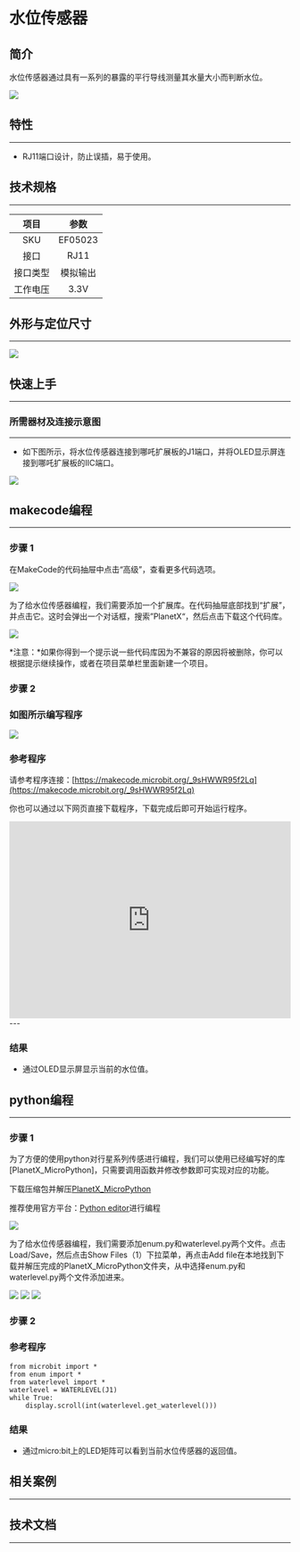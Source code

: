 # 水位传感器

## 简介
水位传感器通过具有一系列的暴露的平行导线测量其水量大小而判断水位。

![](./images/05023_01.png)

## 特性
---
- RJ11端口设计，防止误插，易于使用。
## 技术规格
---

项目 | 参数 
:-: | :-: 
SKU|EF05023
接口|RJ11
接口类型|模拟输出
工作电压|3.3V






## 外形与定位尺寸
---


![](./images/05023_02.png)


## 快速上手
---

### 所需器材及连接示意图
---

- 如下图所示，将水位传感器连接到哪吒扩展板的J1端口，并将OLED显示屏连接到哪吒扩展板的IIC端口。


![](./images/05023_03.png)

## makecode编程
---

### 步骤 1
在MakeCode的代码抽屉中点击“高级”，查看更多代码选项。

![](./images/05001_04.png)

为了给水位传感器编程，我们需要添加一个扩展库。在代码抽屉底部找到“扩展”，并点击它。这时会弹出一个对话框，搜索”PlanetX“，然后点击下载这个代码库。

![](./images/05001_05.png)

*注意：*如果你得到一个提示说一些代码库因为不兼容的原因将被删除，你可以根据提示继续操作，或者在项目菜单栏里面新建一个项目。
### 步骤 2
### 如图所示编写程序

![](./images/05023_06.png)


### 参考程序
请参考程序连接：[https://makecode.microbit.org/_9sHWWR95f2Lq](https://makecode.microbit.org/_9sHWWR95f2Lq)

你也可以通过以下网页直接下载程序，下载完成后即可开始运行程序。

<div style="position:relative;height:0;padding-bottom:70%;overflow:hidden;"><iframe style="position:absolute;top:0;left:0;width:100%;height:100%;" src="https://makecode.microbit.org/#pub:_9sHWWR95f2Lq" frameborder="0" sandbox="allow-popups allow-forms allow-scripts allow-same-origin"></iframe></div>  
---

### 结果
- 通过OLED显示屏显示当前的水位值。

## python编程
---


### 步骤 1
为了方便的使用python对行星系列传感进行编程，我们可以使用已经编写好的库[PlanetX_MicroPython]，只需要调用函数并修改参数即可实现对应的功能。

下载压缩包并解压[PlanetX_MicroPython](https://github.com/lionyhw/PlanetX_MicroPython/archive/master.zip)

推荐使用官方平台：[Python editor](https://python.microbit.org/v/2.0)进行编程

![](./images/05001_07.png)

为了给水位传感器编程，我们需要添加enum.py和waterlevel.py两个文件。点击Load/Save，然后点击Show Files（1）下拉菜单，再点击Add file在本地找到下载并解压完成的PlanetX_MicroPython文件夹，从中选择enum.py和waterlevel.py两个文件添加进来。

![](./images/05001_08.png)
![](./images/05001_09.png)
![](./images/05023_10.png)

### 步骤 2
### 参考程序
```
from microbit import *
from enum import *
from waterlevel import *
waterlevel = WATERLEVEL(J1)
while True:
    display.scroll(int(waterlevel.get_waterlevel()))
```


### 结果
- 通过micro:bit上的LED矩阵可以看到当前水位传感器的返回值。
## 相关案例
---

## 技术文档
---
